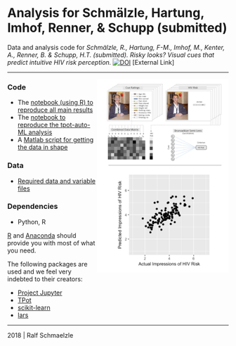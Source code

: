 # Analysis for Schmälzle, Hartung, Imhof, Renner, & Schupp (submitted)

Data and analysis code for *Schmälzle, R., Hartung, F-M., Imhof, M., Kenter, A., Renner, B. & Schupp, H.T. (submitted). Risky looks? 
Visual cues that predict intuitive HIV risk perception.* [![DOI](http://www.ralfschmaelzle.net/wp-content/plugins/papercite/img/pdf.png)](https://doi.org/10.) [External Link]

***

<img align="right" width=300px src=data/explainer_fig.png> 


### Code
* The [notebook (using R) to reproduce all main results](https://github.com/nomcomm/riskcues/blob/master/scripts/HIV%20Risk%20Prediction%20R%20.ipynb)
* The [notebook to reproduce the tpot-auto-ML analysis](https://github.com/nomcomm/riskcues/blob/master/scripts/TPOT-CuePrediction.ipynb)
* A [Matlab script for getting the data in shape](https://github.com/nomcomm/riskcues/blob/master/scripts/MatlabAnalyseCues_1.m)


### Data
* [Required data and variable files](https://github.com/nomcomm/riskcues/tree/master/data)


### Dependencies
* Python, R

[R](http://r-project.org/) and 
[Anaconda](http://continuum.io/downloads) should provide you with most of what you need.


The following packages are used and we feel very indebted to their creators:
* [Project Jupyter](https://github.com/jupyter) 
* [TPot](https://rhiever.github.io/tpot/)
* [scikit-learn](http://scikit-learnorg/)
* [lars](https://cran.r-project.org/web/packages/lars/index.html)



***
2018 | Ralf Schmaelzle
